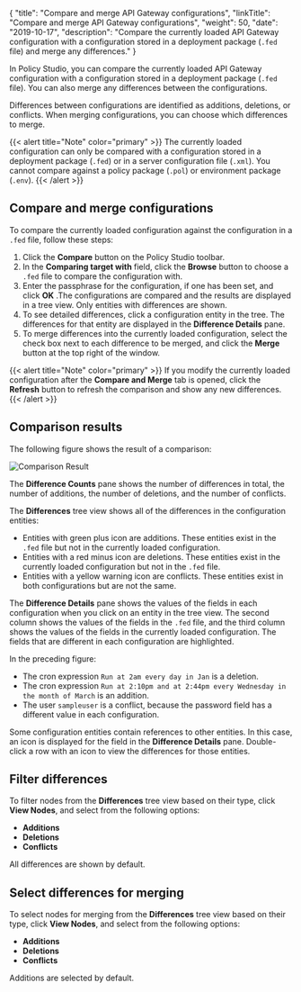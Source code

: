 {
"title": "Compare and merge API Gateway configurations",
"linkTitle": "Compare and merge API Gateway configurations",
"weight": 50,
"date": "2019-10-17",
"description": "Compare the currently loaded API Gateway configuration with a configuration stored in a deployment package (`.fed` file) and merge any differences."
}

In Policy Studio, you can compare the currently loaded API Gateway configuration with a configuration stored in a deployment package (`.fed` file). You can also merge any differences between the configurations.

Differences between configurations are identified as additions, deletions, or conflicts. When merging configurations, you can choose which differences to merge.

{{< alert title="Note" color="primary" >}}
The currently loaded configuration can only be compared with a configuration stored in a deployment package (`.fed`) or in a server configuration file (`.xml`). You cannot compare against a policy package (`.pol`) or environment package (`.env`).
{{< /alert >}}

## Compare and merge configurations

To compare the currently loaded configuration against the configuration in a `.fed`
file, follow these steps:

1. Click the **Compare**
    button on the Policy Studio toolbar.
2. In the **Comparing target with**
    field, click the **Browse**
    button to choose a `.fed`
    file to compare the configuration with.
3. Enter the passphrase for the configuration, if one has been set, and click **OK**
    .The configurations are compared and the results are displayed in a tree view. Only entities with differences are shown.
4. To see detailed differences, click a configuration entity in the tree. The differences for that entity are displayed in the **Difference Details**
    pane.
5. To merge differences into the currently loaded configuration, select the check box next to each difference to be merged, and click the **Merge**
    button at the top right of the window.

{{< alert title="Note" color="primary" >}}
If you modify the currently loaded configuration after the **Compare and Merge**
tab is opened, click the **Refresh**
button to refresh the comparison and show any new differences.
{{< /alert >}}

## Comparison results

The following figure shows the result of a comparison:

![Comparison Result](/Images/docbook/images/deploy/merge_compare_result.png)

The **Difference Counts**
pane shows the number of differences in total, the number of additions, the number of deletions, and the number of conflicts.

The **Differences**
tree view shows all of the differences in the configuration entities:

* Entities with green plus icon are additions. These entities exist in the `.fed`
    file but not in the currently loaded configuration.
* Entities with a red minus icon are deletions. These entities exist in the currently loaded configuration but not in the `.fed` file.
* Entities with a yellow warning icon are conflicts. These entities exist in both configurations but are not the same.

The **Difference Details**
pane shows the values of the fields in each configuration when you click on an entity in the tree view. The second column shows the values of the fields in the `.fed`
file, and the third column shows the values of the fields in the currently loaded configuration. The fields that are different in each configuration are highlighted.

In the preceding figure:

* The cron expression `Run at 2am every day in Jan` is a deletion.
* The cron expression `Run at 2:10pm and at 2:44pm every Wednesday in the month of March` is an addition.
* The user `sampleuser` is a conflict, because the password field has a different value in each configuration.

Some configuration entities contain references to other entities. In this case, an icon is displayed for the field in the **Difference Details**
pane. Double-click a row with an icon to view the differences for those entities.

## Filter differences

To filter nodes from the **Differences**
tree view based on their type, click **View Nodes**, and select from the following options:

* **Additions**
* **Deletions**
* **Conflicts**

All differences are shown by default.

## Select differences for merging

To select nodes for merging from the **Differences**
tree view based on their type, click **View Nodes**, and select from the following options:

* **Additions**
* **Deletions**
* **Conflicts**

Additions are selected by default.
